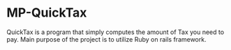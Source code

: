 # MP-QuickTax
QuickTax is a program that simply computes the amount of Tax you need to pay. Main purpose of the project is to utilize Ruby on rails framework.
